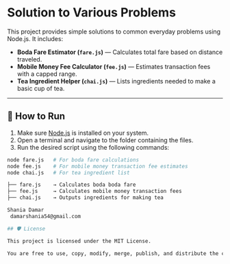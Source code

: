 # Solution to Various Problems

This project provides simple solutions to common everyday problems using Node.js. It includes:

- **Boda Fare Estimator (`fare.js`)** — Calculates total fare based on distance traveled.
- **Mobile Money Fee Calculator (`fee.js`)** — Estimates transaction fees with a capped range.
- **Tea Ingredient Helper (`chai.js`)** — Lists ingredients needed to make a basic cup of tea.

---

## 🚀 How to Run

1. Make sure [Node.js](https://nodejs.org/) is installed on your system.
2. Open a terminal and navigate to the folder containing the files.
3. Run the desired script using the following commands:

```bash
node fare.js   # For boda fare calculations
node fee.js    # For mobile money transaction fee estimates
node chai.js   # For tea ingredient list

├── fare.js    → Calculates boda boda fare
├── fee.js     → Calculates mobile money transaction fees
├── chai.js    → Outputs ingredients for making tea

Shania Damar
 damarshania54@gmail.com

## 🛡️ License

This project is licensed under the MIT License.

You are free to use, copy, modify, merge, publish, and distribute the code, with proper attribution to the original author.

